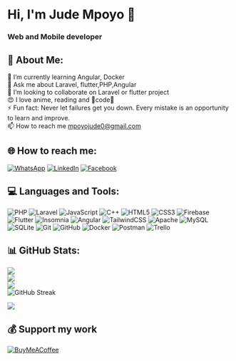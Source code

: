 # Hi, I'm Jude Mpoyo 👋
 <h3>Web and Mobile developer </h3>

## 💫 About Me:
 🌱 I’m currently learning Angular, Docker<br>💬 Ask me about Laravel, flutter,PHP,Angular<br>👯 I’m looking to collaborate on Laravel or flutter project<br>😍 I love anime, reading and 💙code💙<br>⚡ Fun fact: Never let failures get you down. Every mistake is an opportunity to learn and improve.<br>📫 How to reach me mpoyojude0@gmail.com

## 🌐 How to reach me:
[![WhatsApp](https://img.shields.io/badge/WhatsApp-%230077B5.svg?logo=whatsapp&logoColor=white)](https://wa.me/+243975889135) 
[![LinkedIn](https://custom-icon-badges.demolab.com/badge/LinkedIn-0A66C2?logo=linkedin-white&logoColor=fff)](https://linkedin.com/in/jude-mpoyo) 
[![Facebook](https://img.shields.io/badge/Facebook-%231877F2.svg?logo=Facebook&logoColor=white)](https://facebook.com/judemwanabute) 

## 💻  Languages and Tools:
![PHP](https://img.shields.io/badge/php-%23777BB4.svg?style=flat&logo=php&logoColor=white) ![Laravel](https://img.shields.io/badge/laravel-%23FF2D20.svg?style=flat&logo=laravel&logoColor=white) ![JavaScript](https://img.shields.io/badge/javascript-%23323330.svg?style=flat&logo=javascript&logoColor=%23F7DF1E) ![C++](https://img.shields.io/badge/c++-%2300599C.svg?style=flat&logo=c%2B%2B&logoColor=white) ![HTML5](https://img.shields.io/badge/html5-%23E34F26.svg?style=flat&logo=html5&logoColor=white) ![CSS3](https://img.shields.io/badge/css3-%231572B6.svg?style=flat&logo=css3&logoColor=white) ![Firebase](https://img.shields.io/badge/firebase-%23039BE5.svg?style=flat&logo=firebase) ![Flutter](https://img.shields.io/badge/Flutter-%2302569B.svg?style=flat&logo=Flutter&logoColor=white) ![Insomnia](https://img.shields.io/badge/Insomnia-black?style=flat&logo=insomnia&logoColor=5849BE)  ![Angular](https://img.shields.io/badge/Angular-%23FF2D20.svg?style=flat&logo=angular&logoColor=white) ![TailwindCSS](https://img.shields.io/badge/tailwindcss-%2338B2AC.svg?style=flat&logo=tailwind-css&logoColor=white) ![Apache](https://img.shields.io/badge/apache-%23D42029.svg?style=flat&logo=apache&logoColor=white) ![MySQL](https://img.shields.io/badge/mysql-4479A1.svg?style=flat&logo=mysql&logoColor=white) ![SQLite](https://img.shields.io/badge/sqlite-%2307405e.svg?style=flat&logo=sqlite&logoColor=white) ![Git](https://img.shields.io/badge/git-%23F05033.svg?style=flat&logo=git&logoColor=white) ![GitHub](https://img.shields.io/badge/github-%23121011.svg?style=flat&logo=github&logoColor=white) ![Docker](https://img.shields.io/badge/docker-%230db7ed.svg?style=flat&logo=docker&logoColor=white) ![Postman](https://img.shields.io/badge/Postman-FF6C37?style=flat&logo=postman&logoColor=white) ![Trello](https://img.shields.io/badge/Trello-%23026AA7.svg?style=flat&logo=Trello&logoColor=white)
## 📊 GitHub Stats:
![](https://github-readme-stats.vercel.app/api?username=judempoyo&theme=vue-dark&hide_border=true&include_all_commits=false&count_private=false)<br/>
![](https://github-readme-streak-stats.herokuapp.com/?user=judempoyo&theme=vue-dark&hide_border=true)<br/>
![](https://github-readme-stats.vercel.app/api/top-langs/?username=judempoyo&theme=vue-dark&hide_border=true&include_all_commits=false&count_private=false&layout=compact)<br/>
![GitHub Streak](https://git-hub-streak-stats.vercel.app?user=judempoyo&theme=vue-dark&hide_border=true&layout=compact)

[![](https://visitcount.itsvg.in/api?id=judempoyo&icon=0&color=3)](https://visitcount.itsvg.in)

  ## 💰 Support my work
  [![BuyMeACoffee](https://img.shields.io/badge/Buy%20Me%20a%20Coffee-ffdd00?style=for-the-badge&logo=buy-me-a-coffee&logoColor=black)](https://buymeacoffee.com/buymeacoffee.com/mpoyojude0v) 

  
<!-- Proudly created with GPRM ( https://gprm.itsvg.in ) -->
